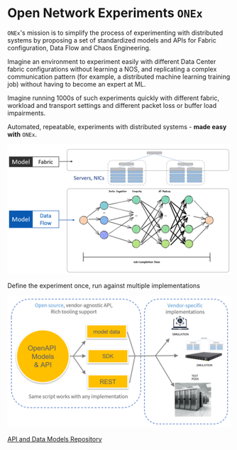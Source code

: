 # Open Network Experiments `ONEx`

`ONEx`'s mission is to simplify the process of experimenting with distributed systems by proposing a set of standardized models and APIs for Fabric configuration, Data Flow and Chaos Engineering.

Imagine an environment to experiment easily with different Data Center fabric configurations without learning a NOS, and replicating a complex communication pattern (for example, a distributed machine learning training job) without having to become an expert at ML.

Imagine running 1000s of such experiments quickly with different fabric, workload and transport settings and different packet loss or buffer load impairments.

Automated, repeatable, experiments with distributed systems - **made easy with** `ONEx`.

![image info](https://raw.githubusercontent.com/open-network-experiments/.github/main/profile/independent-models.png)

Define the experiment once, run against multiple implementations

![image info](https://raw.githubusercontent.com/open-network-experiments/.github/main/profile/coexisting-implementations.png)


[API and Data Models Repository](https://github.com/open-network-experiments/models)
